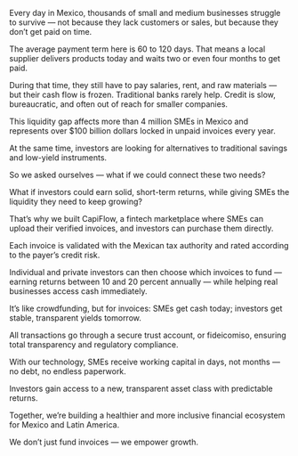 Every day in Mexico, thousands of small and medium businesses struggle to survive — not because they lack customers or sales, but because they don’t get paid on time.

The average payment term here is 60 to 120 days. That means a local supplier delivers products today and waits two or even four months to get paid.

During that time, they still have to pay salaries, rent, and raw materials — but their cash flow is frozen. Traditional banks rarely help. Credit is slow, bureaucratic, and often out of reach for smaller companies.

This liquidity gap affects more than 4 million SMEs in Mexico and represents over $100 billion dollars locked in unpaid invoices every year.

At the same time, investors are looking for alternatives to traditional savings and low-yield instruments.

So we asked ourselves — what if we could connect these two needs?

What if investors could earn solid, short-term returns, while giving SMEs the liquidity they need to keep growing?

That’s why we built CapiFlow, a fintech marketplace where SMEs can upload their verified invoices, and investors can purchase them directly.

Each invoice is validated with the Mexican tax authority and rated according to the payer’s credit risk.

Individual and private investors can then choose which invoices to fund — earning returns between 10 and 20 percent annually — while helping real businesses access cash immediately.

It’s like crowdfunding, but for invoices: SMEs get cash today; investors get stable, transparent yields tomorrow.

All transactions go through a secure trust account, or fideicomiso, ensuring total transparency and regulatory compliance.

With our technology, SMEs receive working capital in days, not months — no debt, no endless paperwork.

Investors gain access to a new, transparent asset class with predictable returns.

Together, we’re building a healthier and more inclusive financial ecosystem for Mexico and Latin America.

We don’t just fund invoices — we empower growth.
